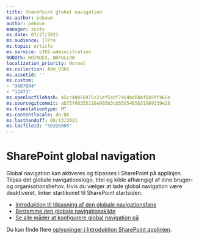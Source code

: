 ```yaml
---
title: SharePoint global navigation
ms.author: pebaum
author: pebaum
manager: scotv
ms.date: 07/27/2021
ms.audience: ITPro
ms.topic: article
ms.service: o365-administration
ROBOTS: NOINDEX, NOFOLLOW
localization_priority: Normal
ms.collection: Adm_O365
ms.assetid: ''
ms.custom:
- "9007094"
- "12473"
ms.openlocfilehash: 45cc48056975c21ef54df7404bd8bbf6b5ff465e
ms.sourcegitcommit: ab75f66355116e995b3cb5505465b31989339e28
ms.translationtype: MT
ms.contentlocale: da-DK
ms.lasthandoff: 08/13/2021
ms.locfileid: "58326005"
---
```

# <a name="sharepoint-global-navigation"></a>SharePoint global navigation

Global navigation kan aktiveres og tilpasses i SharePoint på applinjen. Tilpas det globale navigationslogo, titel og kilde afhængigt af dine bruger- og organisationsbehov. Hvis du vælger at lade global navigation være deaktiveret, linker startikonet til SharePoint startsiden.

- [Introduktion til tilpasning af den globale navigationsfane](https://docs.microsoft.com/SharePoint/sharepoint-app-bar?WT.mc_id=365AdminCSH_SupportCentral#get-started-customizing-the-global-navigation-tab)
- [Bestemme den globale navigationskilde](https://docs.microsoft.com/SharePoint/sharepoint-app-bar?WT.mc_id=365AdminCSH_SupportCentral#determine-the-global-navigation-source-depending-on-your-home-sites-configuration)
- [Se alle måder at konfigurere global navigation på](https://docs.microsoft.com/SharePoint/sharepoint-app-bar?WT.mc_id=365AdminCSH_SupportCentral#see-all-the-different-ways-you-can-set-up-global-navigation)

Du kan finde flere [oplysninger i Introduktion SharePoint applinjen](https://docs.microsoft.com/sharepoint/sharepoint-app-bar). 

